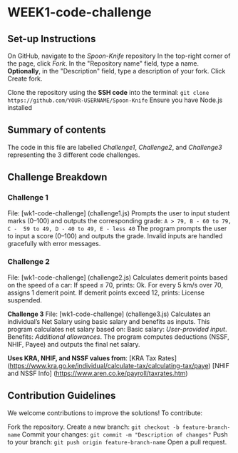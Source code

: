 # WEEK1-code-challenge

## Set-up Instructions
On GitHub, navigate to the _Spoon-Knife_ repository
In the top-right corner of the page, click _Fork_.
In the "Repository name" field, type a name.
**Optionally**, in the "Description" field, type a description of your fork.
Click Create fork.

Clone the repository using the **SSH code** into the terminal:
```git clone https://github.com/YOUR-USERNAME/Spoon-Knife```
Ensure you have Node.js installed


## Summary of contents
The code in this file are labelled *Challenge1*, *Challenge2*, and *Challenge3* representing the 3 different code challenges.

## Challenge Breakdown

### Challenge 1
File: [wk1-code-challenge] (challenge1.js)
Prompts the user to input student marks (0–100) and outputs the corresponding grade:
`A > 79, B - 60 to 79, C -  59 to 49, D - 40 to 49, E - less 40`
The program prompts the user to input a score (0–100) and outputs the grade. Invalid inputs are handled gracefully with error messages.


### Challenge 2
File: [wk1-code-challenge] (challenge2.js)
Calculates demerit points based on the speed of a car:
If speed ≤ 70, prints: Ok.
For every 5 km/s over 70, assigns 1 demerit point.
If demerit points exceed 12, prints: License suspended.

**Challenge 3**
File: [wk1-code-challenge] (challenge3.js)
Calculates an individual’s Net Salary using basic salary and benefits as inputs. 
This program calculates net salary based on:
Basic salary: _User-provided input_.
Benefits: _Additional allowances_.
The program computes deductions (NSSF, NHIF, Payee) and outputs the final net salary.

**Uses KRA, NHIF, and NSSF values from**:
[KRA Tax Rates] (https://www.kra.go.ke/individual/calculate-tax/calculating-tax/paye)
[NHIF and NSSF Info] (https://www.aren.co.ke/payroll/taxrates.htm)

## Contribution Guidelines
We welcome contributions to improve the solutions! To contribute:

Fork the repository.
Create a new branch:
```git checkout -b feature-branch-name```
Commit your changes:
```git commit -m "Description of changes"```
Push to your branch:
```git push origin feature-branch-name```
Open a pull request.
